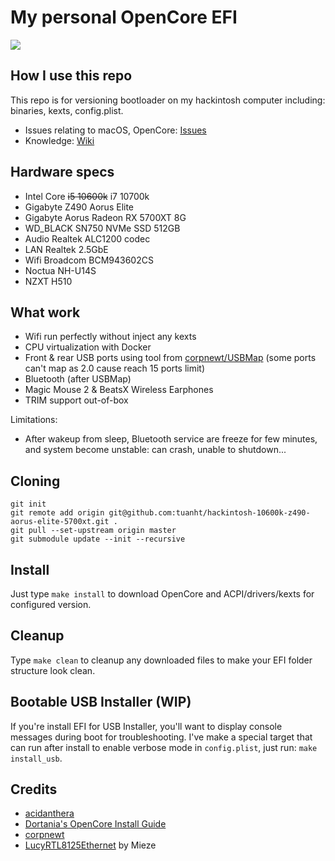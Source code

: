 # My personal OpenCore EFI

![](screenshots/2021-10-26.png)

## How I use this repo

This repo is for versioning bootloader on my hackintosh computer including: binaries, kexts, config.plist.

- Issues relating to macOS, OpenCore: [Issues](https://github.com/tuanht/hackintosh-10600k-z490-aorus-elite-5700xt/issues)
- Knowledge: [Wiki](https://github.com/tuanht/hackintosh-10600k-z490-aorus-elite-5700xt/wiki)

## Hardware specs

- Intel Core ~~i5 10600k~~ i7 10700k
- Gigabyte Z490 Aorus Elite
- Gigabyte Aorus Radeon RX 5700XT 8G
- WD_BLACK SN750 NVMe SSD 512GB
- Audio Realtek ALC1200 codec
- LAN Realtek 2.5GbE
- Wifi Broadcom BCM943602CS
- Noctua NH-U14S
- NZXT H510

## What work

- Wifi run perfectly without inject any kexts
- CPU virtualization with Docker
- Front & rear USB ports using tool from [corpnewt/USBMap](https://github.com/corpnewt/USBMap) (some ports can't map as 2.0 cause reach 15 ports limit)
- Bluetooth (after USBMap)
- Magic Mouse 2 & BeatsX Wireless Earphones
- TRIM support out-of-box

Limitations:
- After wakeup from sleep, Bluetooth service are freeze for few minutes, and system become unstable: can crash, unable to shutdown...

## Cloning

```shell
git init
git remote add origin git@github.com:tuanht/hackintosh-10600k-z490-aorus-elite-5700xt.git .
git pull --set-upstream origin master
git submodule update --init --recursive
```

## Install

Just type `make install` to download OpenCore and ACPI/drivers/kexts for configured version.

## Cleanup

Type `make clean` to cleanup any downloaded files to make your EFI folder structure look clean.

## Bootable USB Installer (WIP)

If you're install EFI for USB Installer, you'll want to display console messages during boot for troubleshooting. I've make a special target that can run after install to enable verbose mode in `config.plist`, just run: `make install_usb`.

## Credits

- [acidanthera](https://github.com/acidanthera)
- [Dortania's OpenCore Install Guide](https://dortania-github-io.thrrip.space/OpenCore-Install-Guide/)
- [corpnewt](https://github.com/corpnewt)
- [LucyRTL8125Ethernet](https://www.insanelymac.com/forum/files/file/1004-lucyrtl8125ethernet/) by Mieze
